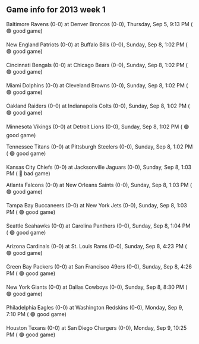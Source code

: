 ## Game info for 2013 week 1
Baltimore Ravens (0-0) at Denver Broncos (0-0), Thursday, Sep 5, 9:13 PM (	:green_circle: good game)



New England Patriots (0-0) at Buffalo Bills (0-0), Sunday, Sep 8, 1:02 PM (	:green_circle: good game)

Cincinnati Bengals (0-0) at Chicago Bears (0-0), Sunday, Sep 8, 1:02 PM (	:green_circle: good game)

Miami Dolphins (0-0) at Cleveland Browns (0-0), Sunday, Sep 8, 1:02 PM (	:green_circle: good game)

Oakland Raiders (0-0) at Indianapolis Colts (0-0), Sunday, Sep 8, 1:02 PM (	:green_circle: good game)

Minnesota Vikings (0-0) at Detroit Lions (0-0), Sunday, Sep 8, 1:02 PM (	:green_circle: good game)

Tennessee Titans (0-0) at Pittsburgh Steelers (0-0), Sunday, Sep 8, 1:02 PM (	:green_circle: good game)

Kansas City Chiefs (0-0) at Jacksonville Jaguars (0-0), Sunday, Sep 8, 1:03 PM (	:red_circle: bad game)

Atlanta Falcons (0-0) at New Orleans Saints (0-0), Sunday, Sep 8, 1:03 PM (	:green_circle: good game)

Tampa Bay Buccaneers (0-0) at New York Jets (0-0), Sunday, Sep 8, 1:03 PM (	:green_circle: good game)

Seattle Seahawks (0-0) at Carolina Panthers (0-0), Sunday, Sep 8, 1:04 PM (	:green_circle: good game)



Arizona Cardinals (0-0) at St. Louis Rams (0-0), Sunday, Sep 8, 4:23 PM (	:green_circle: good game)

Green Bay Packers (0-0) at San Francisco 49ers (0-0), Sunday, Sep 8, 4:26 PM (	:green_circle: good game)



New York Giants (0-0) at Dallas Cowboys (0-0), Sunday, Sep 8, 8:30 PM (	:green_circle: good game)



Philadelphia Eagles (0-0) at Washington Redskins (0-0), Monday, Sep 9, 7:10 PM (	:green_circle: good game)



Houston Texans (0-0) at San Diego Chargers (0-0), Monday, Sep 9, 10:25 PM (	:green_circle: good game)

